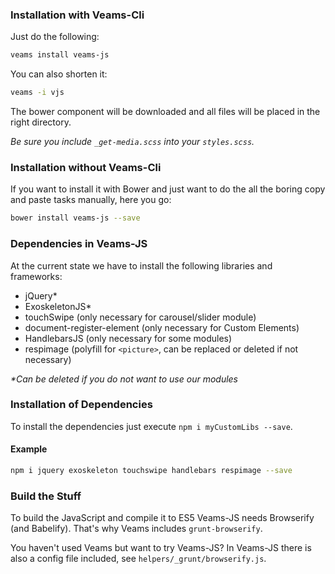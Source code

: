### Installation with Veams-Cli

Just do the following: 

``` bash
veams install veams-js
```

You can also shorten it: 

``` bash
veams -i vjs
```

The bower component will be downloaded and all files will be placed in the right directory. 

_Be sure you include `_get-media.scss` into your `styles.scss`._

### Installation without Veams-Cli

If you want to install it with Bower and just want to do the all the boring copy and paste tasks manually, here you go: 

``` bash
bower install veams-js --save
```

### Dependencies in Veams-JS

At the current state we have to install the following libraries and frameworks: 

- jQuery*
- ExoskeletonJS*
- touchSwipe (only necessary for carousel/slider module)
- document-register-element (only necessary for Custom Elements)
- HandlebarsJS (only necessary for some modules)
- respimage (polyfill for `<picture>`, can be replaced or deleted if not necessary)

_*Can be deleted if you do not want to use our modules_

### Installation of Dependencies 

To install the dependencies just execute `npm i myCustomLibs --save`.

#### Example 

``` bash 
npm i jquery exoskeleton touchswipe handlebars respimage --save
```

### Build the Stuff

To build the JavaScript and compile it to ES5 Veams-JS needs Browserify (and Babelify). That's why Veams includes `grunt-browserify`. 

You haven't used Veams but want to try Veams-JS? In Veams-JS there is also a config file included, see `helpers/_grunt/browserify.js`.

